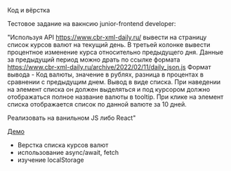 Код и вёрстка

Тестовое задание на вакнсию junior-frontend developer:

"Используя API
 https://www.cbr-xml-daily.ru/
 вывести на страницу список курсов валют на текущий день. В третьей колонке вывести процентное изменение курса относительно предыдущего дня. Данные за предыдущий период можно драть по ссылке формата https://www.cbr-xml-daily.ru/archive/2022/02/11/daily_json.js
 Формат вывода - Код валюты, значение в рублях, разница в процентах в сравнении с предыдущим днем. Вывод в виде списка. При наведении на элемент списка он должен выделяться и под курсором должно отображаться полное название валюты в tooltip.
 При клике на элемент списка отображается список по данной валюте за 10 дней.

 Реализовать на ванильном JS либо React"

[Демо](https://mich-man.ru/projects/exchange-rates/)

- Верстка списка курсов валют
- использование async/await, fetch
- изучение localStorage